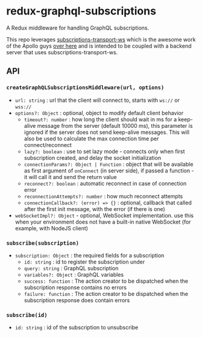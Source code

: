 # redux-graphql-subscriptions

A Redux middleware for handling GraphQL subscriptions.

This repo leverages [subscriptions-transport-ws](https://github.com/apollographql/subscriptions-transport-ws) which is the awesome work of the Apollo guys [over here](https://github.com/apollographql) and is intended to be coupled with a backend server that uses subscriptions-transport-ws.

## API

### `createGraphQLSubscriptionsMiddleware(url, options)`
- `url: string` : url that the client will connect to, starts with `ws://` or `wss://`
- `options?: Object` : optional, object to modify default client behavior
  * `timeout?: number` : how long the client should wait in ms for a keep-alive message from the server (default 10000 ms), this parameter is ignored if the server does not send keep-alive messages. This will also be used to calculate the max connection time per connect/reconnect
  * `lazy?: boolean` : use to set lazy mode - connects only when first subscription created, and delay the socket initialization
  * `connectionParams?: Object | Function` : object that will be available as first argument of `onConnect` (in server side), if passed a function - it will call it and send the return value
  * `reconnect?: boolean` : automatic reconnect in case of connection error
  * `reconnectionAttempts?: number` : how much reconnect attempts
  * `connectionCallback?: (error) => {}` : optional, callback that called after the first init message, with the error (if there is one)
- `webSocketImpl?: Object` - optional, WebSocket implementation. use this when your environment does not have a built-in native WebSocket (for example, with NodeJS client) 

### `subscribe(subscription)`
- `subscription: Object` : the required fields for a subscription
  * `id: string` : id to register the subscription under
  * `query: string` : GraphQL subscription
  * `variables?: Object` : GraphQL variables
  * `success: function` : The action creator to be dispatched when the subscription response contains no errors
  * `failure: function` : The action creator to be dispatched when the subscription response does contain errors

### `subscribe(id)`
- `id: string` : id of the subscription to unsubscribe
